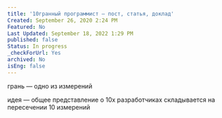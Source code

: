 ```yaml
---
title: '10гранный программист — пост, статья, доклад'
Created: September 26, 2020 2:24 PM
Featured: No
Last Updated: September 18, 2022 1:29 PM
published: false
Status: In progress
_checkForUrl: Yes
archived: No
isEng: false
---
```


грань — одно из измeрений

идея — общее представление о 10х разработчиках складывается на пересечении 10 измерений